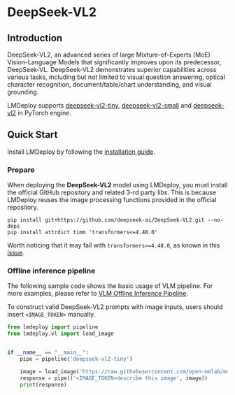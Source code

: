 # DeepSeek-VL2

## Introduction

DeepSeek-VL2, an advanced series of large Mixture-of-Experts (MoE) Vision-Language Models that significantly improves upon its predecessor, DeepSeek-VL.
DeepSeek-VL2 demonstrates superior capabilities across various tasks, including but not limited to visual question answering, optical character recognition, document/table/chart understanding, and visual grounding.

LMDeploy supports [deepseek-vl2-tiny](https://huggingface.co/deepseek-ai/deepseek-vl2-tiny), [deepseek-vl2-small](https://huggingface.co/deepseek-ai/deepseek-vl2-small) and [deepseek-vl2](https://huggingface.co/deepseek-ai/deepseek-vl2) in PyTorch engine.

## Quick Start

Install LMDeploy by following the [installation guide](../get_started/installation.md).

### Prepare

When deploying the **DeepSeek-VL2** model using LMDeploy, you must install the official GitHub repository and related 3-rd party libs. This is because LMDeploy reuses the image processing functions provided in the official repository.

```
pip install git+https://github.com/deepseek-ai/DeepSeek-VL2.git --no-deps
pip install attrdict timm 'transformers<=4.48.0'
```

Worth noticing that it may fail with `transformers>=4.48.0`, as known in this [issue](https://github.com/deepseek-ai/DeepSeek-VL2/issues/45).

### Offline inference pipeline

The following sample code shows the basic usage of VLM pipeline. For more examples, please refer to [VLM Offline Inference Pipeline](./vl_pipeline.md).

To construct valid DeepSeek-VL2 prompts with image inputs, users should insert `<IMAGE_TOKEN>` manually.

```python
from lmdeploy import pipeline
from lmdeploy.vl import load_image


if __name__ == "__main__":
    pipe = pipeline('deepseek-vl2-tiny')

    image = load_image('https://raw.githubusercontent.com/open-mmlab/mmdeploy/main/tests/data/tiger.jpeg')
    response = pipe(('<IMAGE_TOKEN>describe this image', image))
    print(response)
```
